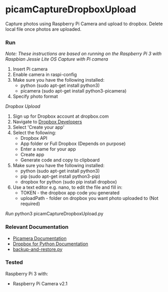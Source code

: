 # picamCaptureDropboxUpload
Capture photos using Raspberry Pi Camera and upload to dropbox. Delete local file once photos are uploaded.

### Run
_Note: These instructions are based on running on the Raspberry Pi 3 with Raspbian Jessie Lite OS_
*Capture with Pi camera*
1. Insert Pi camera
2. Enable camera in raspi-config
3. Make sure you have the following installed:
    * python (sudo apt-get install python3)
    * picamera (sudo apt-get install python3-picamera)
4. Specify photo format

*Dropbox Upload*
1. Sign up for Dropbox account at dropbox.com
2. Navigate to [Dropbox Developers](https://www.dropbox.com/developers)
3. Select 'Create your app'
4. Select the following:
    * Dropbox API
    * App folder or Full Dropbox (Depends on purpose)
    * Enter a name for your app
    * Create app
    * Generate code and copy to clipboard
5. Make sure you have the following installed:
    * python (sudo apt-get install python3)
    * pip (sudo apt-get install python3-pip)
    * dropbox for python (sudo pip install dropbox)
6. Use a text editor e.g. nano, to edit the file and fill in:
   * TOKEN - the dropbox app code you generated
   * uploadPath - folder on dropbox you want photo uploaded to (Not required)

*Run*
python3 picamCaptureDropboxUpload.py


### Relevant Documentation
* [Picamera Documentation](https://media.readthedocs.org/pdf/picamera/release-1.3/picamera.pdf)
* [Dropbox for Python Documentation](http://dropbox-sdk-python.readthedocs.io/en/latest/index.html)
* [backup-and-restore.py](https://github.com/dropbox/dropbox-sdk-python/blob/master/example/back-up-and-restore/backup-and-restore-example.py)


### Tested
Raspberry Pi 3 with:
* Raspberry Pi Camera v2.1
